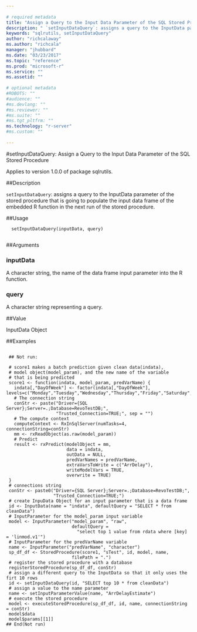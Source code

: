 ```yaml
--- 
 
# required metadata 
title: "Assign a Query to the Input Data Parameter of the SQL Stored Procedure" 
description: " `setInputDataQuery`: assigns a query to the InputData parameter of the                  stored procedure that is going to populate the input                  data frame of the embedded R function in the next                  run of the stored procedure. " 
keywords: "sqlrutils, setInputDataQuery" 
author: "richcalaway"
ms.author: "richcala" 
manager: "jhubbard" 
ms.date: "03/23/2017" 
ms.topic: "reference" 
ms.prod: "microsoft-r" 
ms.service: "" 
ms.assetid: "" 
 
# optional metadata 
#ROBOTS: "" 
#audience: "" 
#ms.devlang: "" 
#ms.reviewer: "" 
#ms.suite: "" 
#ms.tgt_pltfrm: "" 
ms.technology: "r-server" 
#ms.custom: "" 
 
--- 
```

 
 
 
 
 #setInputDataQuery: Assign a Query to the Input Data Parameter of the SQL Stored Procedure

 Applies to version 1.0.0 of package sqlrutils.
 
 ##Description
 
`setInputDataQuery`: assigns a query to the InputData parameter of the
stored procedure that is going to populate the input
data frame of the embedded R function in the next
run of the stored procedure.
 
 
 ##Usage

```   
  setInputDataQuery(inputData, query)
 
```
 
 ##Arguments

   
  
 ### inputData
 A character string, the name of the data frame input parameter into the R function. 
  
  
  
 ### query
 A character string representing a query. 
  
 
 
 ##Value
 
InputData Object
 
 ##Examples

 ```
   
  ## Not run:
 
  # score1 makes a batch prediction given clean data(indata),
  # model object(model_param), and the new name of the variable
  # that is being predicted
  score1 <- function(indata, model_param, predVarName) {
    indata[,"DayOfWeek"] <- factor(indata[,"DayOfWeek"], levels=c("Monday","Tuesday","Wednesday","Thursday","Friday","Saturday","Sunday"))
    # The connection string
    conStr <- paste("Driver={SQL Server};Server=.;Database=RevoTestDB;",
                    "Trusted_Connection=TRUE;", sep = "")
    # The compute context
    computeContext <- RxInSqlServer(numTasks=4, connectionString=conStr)
    mm <- rxReadObject(as.raw(model_param))
    # Predict
    result <- rxPredict(modelObject = mm,
                        data = indata,
                        outData = NULL,
                        predVarNames = predVarName,
                        extraVarsToWrite = c("ArrDelay"),
                        writeModelVars = TRUE,
                        overwrite = TRUE)
  }
  # connections string
  conStr <- paste0("Driver={SQL Server};Server=.;Database=RevoTestDB;",
                   "Trusted_Connection=TRUE;")
  # create InpuData Object for an input parameter that is a data frame
  id <- InputData(name = "indata", defaultQuery = "SELECT * from cleanData")
  # InputParameter for the model_param input variable
  model <- InputParameter("model_param", "raw",
                          defaultQuery =
                            "select top 1 value from rdata where [key] = 'linmod.v1'")
  # InputParameter for the predVarName variable
  name <- InputParameter("predVarName", "character")
  sp_df_df <- StoredProcedure(score1, "sTest", id, model, name,
                          filePath = ".")
  # register the stored procedure with a database
  registerStoredProcedure(sp_df_df, conStr)
  # assign a different query to the InputData so that it only uses the firt 10 rows
  id <- setInputDataQuery(id, "SELECT top 10 * from cleanData")
  # assign a value to the name parameter
  name <- setInputParameterValue(name, "ArrDelayEstimate")
  # execute the stored procedure
  model <- executeStoredProcedure(sp_df_df, id, name, connectionString = conStr)
  model$data
  model$params[[1]]
 ## End(Not run) 
  
 
```
 
 
